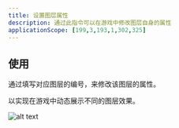 ```yaml
---
title: 设置图层属性
description: 通过此指令可以在游戏中修改图层自身的属性
applicationScope: [199,3,193,1,302,325]
---
```


## 使用

通过填写对应图层的编号，来修改该图层的属性。

以实现在游戏中动态展示不同的图层效果。

![alt text](https://cdn.gcw.wiki/gcw/image/zh_hans/commands/scene/setlayerattributes/image.png)
